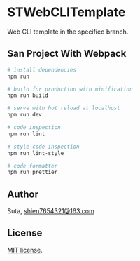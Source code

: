 # STWebCLITemplate

Web CLI template in the specified branch.

## San Project With Webpack

```bash
# install dependencies
npm run

# build for production with minification
npm run build

# serve with hot reload at localhost
npm run dev

# code inspection
npm run lint

# style code inspection
npm run lint-style

# code formatter
npm run prettier
```

## Author

Suta, shien7654321@163.com

## License

[mit]: https://opensource.org/licenses/MIT

[MIT license][mit].

